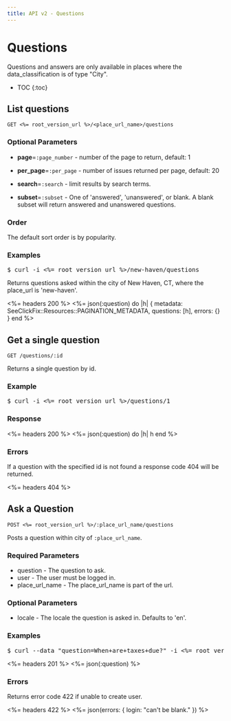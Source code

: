 ```yaml
---
title: API v2 - Questions
---
```


# Questions

Questions and answers are only available in places where the data_classification is of type "City".

* TOC
{:toc}

## List questions

    GET <%= root_version_url %>/<place_url_name>/questions

### Optional Parameters

* **page**=`:page_number` - number of the page to return, default: 1

* **per_page**=`:per_page` - number of issues returned per page, default: 20

* **search**=`:search` - limit results by search terms.

* **subset**=`:subset` - One of 'answered', 'unanswered', or blank. A blank subset will return answered and unanswered questions.

### Order

The default sort order is by popularity.

### Examples

<pre class="terminal">
$ curl -i <%= root_version_url %>/new-haven/questions
</pre>

Returns questions asked within the city of New Haven, CT, where the place_url is 'new-haven'.

<%= headers 200 %>
<%= 
  json(:question) do |h| 
    { metadata: SeeClickFix::Resources::PAGINATION_METADATA,
      questions: [h],
      errors: {}
    }
  end 
%>

## Get a single question

    GET /questions/:id

Returns a single question by id.

### Example

<pre class="terminal">
$ curl -i <%= root_version_url %>/questions/1
</pre>

### Response

<%= headers 200 %>
<%= 
  json(:question) do |h| 
    h
  end 
%>

### Errors

If a question with the specified id is not found a response code 404 will be returned.

<%= headers 404 %>

## Ask a Question

    POST <%= root_version_url %>/:place_url_name/questions

Posts a question within city of `:place_url_name`.

### Required Parameters

* question - The question to ask.
* user - The user must be logged in.
* place_url_name - The place_url_name is part of the url. 

### Optional Parameters

* locale - The locale the question is asked in. Defaults to 'en'.

### Examples

<pre class="terminal">
$ curl --data "question=When+are+taxes+due?" -i <%= root_version_url %>/new-haven/questions
</pre>

<%= headers 201 %>
<%= json(:question) %>

### Errors

Returns error code 422 if unable to create user.

<%= headers 422 %>
<%= json(errors: {
  login: "can't be blank."
}) %>



